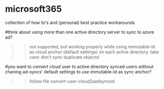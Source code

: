 # microsoft365

collection of how to's and (personal) best practice workarounds

#think about using more than one active directory server to sync to azure ad?
>> not supported, but working properly while using immutable-id as cloud anchor (default settings) on each active directory. take care: don't sync duplicate objects!


#you want to convert cloud user to active directory synced users without chaning ad-syncs' default settings to use immutable-id as sync anchor?

>> follow file convert-user-cloud2aadsynced


